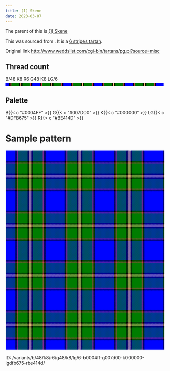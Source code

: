 ```yaml
---
title: (1) Skene
date: 2023-03-07
---
```

The parent of this is [(1) Skene](/tartans/b/48/k8/r6/g48/k8/lg/6/)


This was sourced from <no value>.  It is a [6 stripes tartan](/stripes/stripes6/).

Original link http://www.weddslist.com/cgi-bin/tartans/pg.pl?source=misc

## Thread count
B/48 K8 R6 G48 K8 LG/6
![Sett](sett.png)

## Palette
B{{< c "#0004FF" >}} G{{< c "#007D00" >}} K{{< c "#000000" >}} LG{{< c "#DFB675" >}} R{{< c "#BE414D" >}}

# Sample pattern

![Tartan detail](tartan.png "B/48 K8 R6 G48 K8 LG/6 tartan")

ID: /variants/b/48/k8/r6/g48/k8/lg/6-b0004ff-g007d00-k000000-lgdfb675-rbe414d/